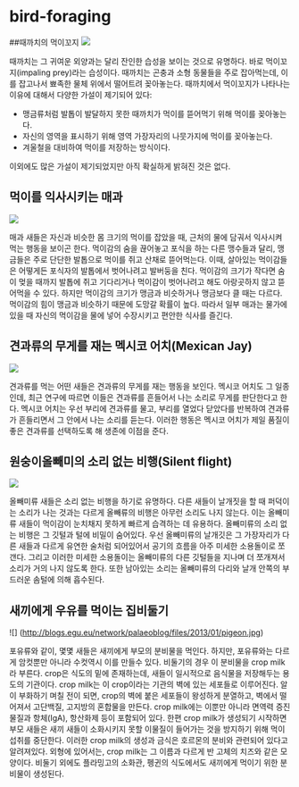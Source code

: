 # bird-foraging

##때까치의 먹이꼬지
 ![](https://cdn.mirror.wiki/http://images.mudfooted.com/Shrike-impaling-dunnock.jpg)
 
 때까치는 그 귀여운 외양과는 달리 잔인한 습성을 보이는 것으로 유명하다. 바로 먹이꼬지(impaling prey)라는 습성이다. 때까치는 곤충과 소형 동물들을 주로 잡아먹는데, 이를 잡고나서 뾰족한 물체 위에서 떨어트려 꽂아놓는다. 때까치에서 먹이꼬지가 나타나는 이유에 대해서 다양한 가설이 제기되어 있다: 
 * 맹금류처럼 발톱이 발달하지 못한 때까치가 먹이를 뜯어먹기 위해 먹이를 꽂아놓는다.
 * 자신의 영역을 표시하기 위해 영역 가장자리의 나뭇가지에 먹이를 꽂아놓는다.
 * 겨울철을 대비하여 먹이를 저장하는 방식이다.
 
이외에도 많은 가설이 제기되었지만 아직 확실하게 밝혀진 것은 없다.


## 먹이를 익사시키는 매과
 ![](http://dfwurbanwildlife.com/wp-content/uploads/2014/07/coopershawk-drowningvictim-006.jpg)
 
 매과 새들은 자신과 비슷한 몸 크기의 먹이를 잡았을 때, 근처의 물에 담궈서 익사시켜 먹는 행동을 보이곤 한다. 먹이감의 숨을 끊어놓고 포식을 하는 다른 맹수들과 달리, 맹금들은 주로 단단한 발톱으로 먹이를 쥐고 산채로 뜯어먹는다. 이때, 살아있는 먹이감들은 어떻게든 포식자의 발톱에서 벗어나려고 발버둥을 친다. 먹이감의 크기가 작다면 숨이 멎을 때까지 발톱에 쥐고 기다리거나 먹이감이 벗어나려고 해도 아랑곳하지 않고 뜯어먹을 수 있다. 하지만 먹이감의 크기가 맹금과 비슷하거나 맹금보다 클 때는 다르다. 먹이감의 힘이 맹금과 비슷하기 때문에 도망갈 확률이 높다. 따라서 일부 매과는 물가에 있을 때 자신의 먹이감을 물에 넣어 수장시키고 편안한 식사를 즐긴다.


## 견과류의 무게를 재는 멕시코 어치(Mexican Jay)
 ![](http://i.imgur.com/2wE6K9Z.jpg)

 견과류를 먹는 어떤 새들은 견과류의 무게를 재는 행동을 보인다. 멕시코 어치도 그 일종인데, 최근 연구에 따르면 이들은 견과류를 흔들어서 나는 소리로 무게를 판단한다고 한다. 멕시코 어치는 우선 부리에 견과류를 물고, 부리를 열었다 닫았다를 반복하여 견과류가 흔들리면서 그 안에서 나는 소리를 듣는다. 이러한 행동은 멕시코 어치가 제일 품질이 좋은 견과류를 선택하도록 해 생존에 이점을 준다.

## 원숭이올빼미의 소리 없는 비행(Silent flight)
 ![](http://s.hswstatic.com/gif/owls-silent-flight.jpg)

 올빼미류 새들은 소리 없는 비행을 하기로 유명하다. 다른 새들이 날개짓을 할 때 퍼덕이는 소리가 나는 것과는 다르게 올빼류의 비행은 아무런 소리도 나지 않는다. 이는 올빼미류 새들이 먹이감이 눈치채지 못하게 빠르게 습격하는 데 유용하다. 올빼미류의 소리 없는 비행은 그 깃털과 털에 비밀이 숨어있다. 우선 올빼미류의 날개깃은 그 가장자리가 다른 새들과 다르게 유연한 술처럼 되어있어서  공기의 흐름을 아주 미세한 소용돌이로 쪼갠다. 그리고 이러한 미세한 소용돌이는 올빼미류의 다른 깃털들을 지나며 더 쪼개져서 소리가 거의 나지 않도록 한다. 또한 남아있는 소리는 올빼미류의 다리와 날개 안쪽의 부드러운 솜털에 의해 흡수된다.



## 새끼에게 우유를 먹이는 집비둘기
 ![] (http://blogs.egu.eu/network/palaeoblog/files/2013/01/pigeon.jpg)

포유류와 같이, 몇몇 새들은 새끼에게 부모의 분비물을 먹인다. 하지만, 포유류와는 다르게 암컷뿐만 아니라 수컷역시 이를 만들수 있다. 비둘기의 경우 이 분비물을 crop milk라 부른다. crop은 식도의 밑에 존재하는데, 새들이 일시적으로 음식물을 저장해두는 용도의 기관이다. crop milk는 이 crop이라는 기관의 벽에 있는 세포들로 이루어진다. 알이 부화하기 며칠 전이 되면, crop의 벽에 붙은 세포들이 왕성하게 분열하고, 벽에서 떨어져서 고단백질, 고지방의 혼합물을 만든다. crop milk에는 이뿐만 아니라 면역력 증진 물질과 항체(IgA), 항산화제 등이 포함되어 있다. 한편 crop milk가 생성되기 시작하면 부모 새들은 새끼 새들이 소화시키지 못할 이물질이 들어가는 것을 방지하기 위해 먹이 섭취를 중단한다. 이러한 crop milk의 생성과 금식은 호르몬의 분비와 관련되어 있다고 알려져있다. 외형에 있어서는, crop milk는 그 이름과 다르게 반 고체의 치즈와 같은 모양이다. 비둘기 외에도 플라밍고의 소화관, 펭귄의 식도에서도 새끼에게 먹이기 위한 분비물이 생성된다.
